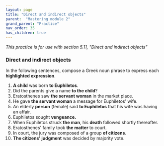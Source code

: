 ```yaml
---
layout: page
title: "Direct and indirect objects"
parent:  "Mastering module 2"
grand_parent: "Practice"
nav_order: 35
has_children: true
---
```



*This practice is for use with section 5.11, "Direct and indirect objects"*


### Direct and indirect objects



In the following sentences, compose a Greek noun phrase to express each **highlighted expression**.


1. **A child** was born **to Euphiletos**.
2.  Did the parents give a name **to the child**?
3. Eratosthenes saw **the servant woman** in the market place.
4. He gave **the servant woman** a message for Euphiletos' wife.
5. An elderly **person** (female) said **to Euphiletos** that his wife was having an affair.
6. Euphiletos sought **vengeance.**
6. When Euphiletos struck **the man**, his **death** followed shortly thereafter.
6. Eratosthenes' family took **the matter** to court.
7. In court, the jury was composed of a group **of citizens**.
1. **The citizens' judgment** was decided by majority vote.